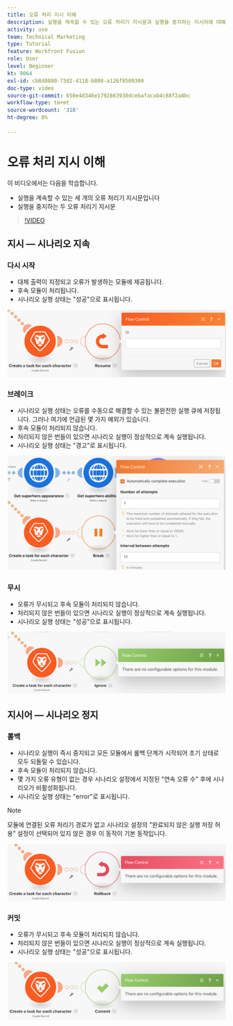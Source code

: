 ```yaml
---
title: 오류 처리 지시 이해
description: 실행을 계속할 수 있는 오류 처리기 지시문과 실행을 중지하는 지시어에 대해 알아봅니다. [!DNL Adobe Workfront Fusion].
activity: use
team: Technical Marketing
type: Tutorial
feature: Workfront Fusion
role: User
level: Beginner
kt: 9064
exl-id: cb8d0880-73d2-4118-b800-a126f8509309
doc-type: video
source-git-commit: 650e4d346e1792863930dcebafacab4c88f2a8bc
workflow-type: tm+mt
source-wordcount: '318'
ht-degree: 0%

---
```


# 오류 처리 지시 이해

이 비디오에서는 다음을 학습합니다.

* 실행을 계속할 수 있는 세 개의 오류 처리기 지시문입니다
* 실행을 중지하는 두 오류 처리기 지시문

>[!VIDEO](https://video.tv.adobe.com/v/335305/?quality=12&learn=on)

## 지시 — 시나리오 지속

### 다시 시작

* 대체 출력이 지정되고 오류가 발생하는 모듈에 제공됩니다.
* 후속 모듈이 처리됩니다.
* 시나리오 실행 상태는 &quot;성공&quot;으로 표시됩니다.

![Resume 지시문 이미지](assets/troubleshooting-and-error-handling-2.png)

### 브레이크

* 시나리오 실행 상태는 오류를 수동으로 해결할 수 있는 불완전한 실행 큐에 저장됩니다. 그러나 여기에 언급된 몇 가지 예외가 있습니다.
* 후속 모듈이 처리되지 않습니다.
* 처리되지 않은 번들이 있으면 시나리오 실행이 정상적으로 계속 실행됩니다.
* 시나리오 실행 상태는 &quot;경고&quot;로 표시됩니다.

![Break 지시어의 이미지](assets/troubleshooting-and-error-handling-3.png)

### 무시

* 오류가 무시되고 후속 모듈이 처리되지 않습니다.
* 처리되지 않은 번들이 있으면 시나리오 실행이 정상적으로 계속 실행됩니다.
* 시나리오 실행 상태는 &quot;성공&quot;으로 표시됩니다.

![Ignore 지시문의 이미지](assets/troubleshooting-and-error-handling-4.png)

## 지시어 — 시나리오 정지

### 롤백

* 시나리오 실행이 즉시 중지되고 모든 모듈에서 롤백 단계가 시작되어 초기 상태로 모두 되돌릴 수 있습니다.
* 후속 모듈이 처리되지 않습니다.
* 몇 가지 오류 유형이 없는 경우 시나리오 설정에서 지정된 &quot;연속 오류 수&quot; 후에 시나리오가 비활성화됩니다.
* 시나리오 실행 상태는 &quot;error&quot;로 표시됩니다.

>[!NOTE]
>
>모듈에 연결된 오류 처리기 경로가 없고 시나리오 설정의 &quot;완료되지 않은 실행 저장 허용&quot; 설정이 선택되어 있지 않은 경우 이 동작이 기본 동작입니다.

![Rollback 지시문의 이미지](assets/troubleshooting-and-error-handling-5.png)

### 커밋

* 오류가 무시되고 후속 모듈이 처리되지 않습니다.
* 처리되지 않은 번들이 있으면 시나리오 실행이 정상적으로 계속 실행됩니다.
* 시나리오 실행 상태는 &quot;성공&quot;으로 표시됩니다.

![Commit 지시문 이미지](assets/troubleshooting-and-error-handling-6.png)
